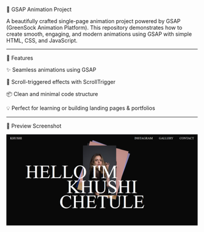 🎥 GSAP Animation Project

A beautifully crafted single-page animation project powered by GSAP (GreenSock Animation Platform). This repository demonstrates how to create smooth, engaging, and modern animations using GSAP with simple HTML, CSS, and JavaScript.


---

🌟 Features

✨ Seamless animations using GSAP

🎯 Scroll-triggered effects with ScrollTrigger

📦 Clean and minimal code structure

💡 Perfect for learning or building landing pages & portfolios



---

📸 Preview Screenshot

![preview](Assets/image.png)